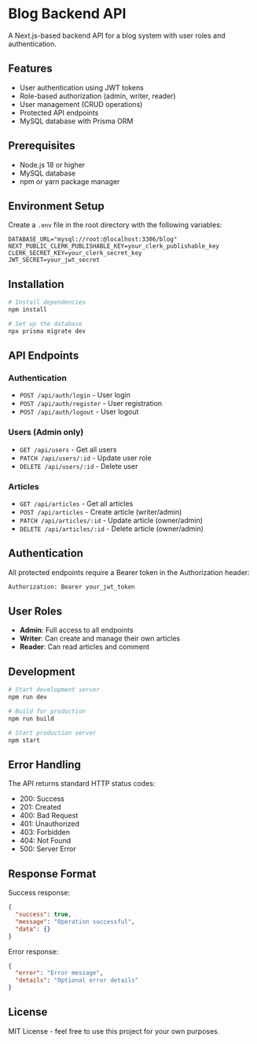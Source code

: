 # Blog Backend API

A Next.js-based backend API for a blog system with user roles and authentication.

## Features

- User authentication using JWT tokens
- Role-based authorization (admin, writer, reader)
- User management (CRUD operations)
- Protected API endpoints
- MySQL database with Prisma ORM

## Prerequisites

- Node.js 18 or higher
- MySQL database
- npm or yarn package manager

## Environment Setup

Create a `.env` file in the root directory with the following variables:

```properties
DATABASE_URL="mysql://root:@localhost:3306/blog"
NEXT_PUBLIC_CLERK_PUBLISHABLE_KEY=your_clerk_publishable_key
CLERK_SECRET_KEY=your_clerk_secret_key
JWT_SECRET=your_jwt_secret
```

## Installation

```bash
# Install dependencies
npm install

# Set up the database
npx prisma migrate dev
```

## API Endpoints

### Authentication
- `POST /api/auth/login` - User login
- `POST /api/auth/register` - User registration
- `POST /api/auth/logout` - User logout

### Users (Admin only)
- `GET /api/users` - Get all users
- `PATCH /api/users/:id` - Update user role
- `DELETE /api/users/:id` - Delete user

### Articles
- `GET /api/articles` - Get all articles
- `POST /api/articles` - Create article (writer/admin)
- `PATCH /api/articles/:id` - Update article (owner/admin)
- `DELETE /api/articles/:id` - Delete article (owner/admin)

## Authentication

All protected endpoints require a Bearer token in the Authorization header:

```bash
Authorization: Bearer your_jwt_token
```

## User Roles

- **Admin**: Full access to all endpoints
- **Writer**: Can create and manage their own articles
- **Reader**: Can read articles and comment

## Development

```bash
# Start development server
npm run dev

# Build for production
npm run build

# Start production server
npm start
```

## Error Handling

The API returns standard HTTP status codes:

- 200: Success
- 201: Created
- 400: Bad Request
- 401: Unauthorized
- 403: Forbidden
- 404: Not Found
- 500: Server Error

## Response Format

Success response:
```json
{
  "success": true,
  "message": "Operation successful",
  "data": {}
}
```

Error response:
```json
{
  "error": "Error message",
  "details": "Optional error details"
}
```

## License

MIT License - feel free to use this project for your own purposes.
